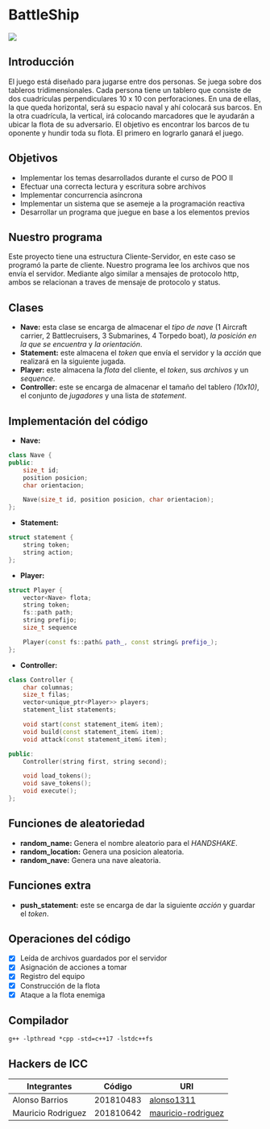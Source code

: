 # BattleShip 

![](https://i.ytimg.com/vi/8rGoks7I7NU/maxresdefault.jpg)

## Introducción 
El juego está diseñado para jugarse entre dos personas. Se juega sobre dos tableros tridimensionales. Cada persona tiene un tablero que consiste de dos cuadrículas perpendiculares 10 x 10 con perforaciones. En una de ellas, la que queda horizontal, será su espacio naval y ahí colocará sus barcos. En la otra cuadrícula, la vertical, irá colocando marcadores que le ayudarán a ubicar la flota de su adversario. El objetivo es encontrar los barcos de tu oponente y hundir toda su flota. El primero en lograrlo ganará el juego.

## Objetivos
- Implementar los temas desarrollados durante el curso de POO II
- Efectuar una correcta lectura y escritura sobre archivos
- Implementar concurrencia asíncrona
- Implementar un sistema que se asemeje a la programación reactiva
- Desarrollar un programa que juegue en base a los elementos previos

## Nuestro programa
Este proyecto tiene una estructura Cliente-Servidor, en este caso se programó la parte de cliente.
Nuestro programa lee los archivos que nos envía el servidor. Mediante algo similar a mensajes de protocolo http, ambos se relacionan a traves de mensaje de protocolo y status.

## Clases
- **Nave:** esta clase se encarga de almacenar el *tipo de nave* (1 Aircraft carrier, 2 Battlecruisers, 3 Submarines, 4 Torpedo boat), *la posición en la que se encuentra* y *la orientación*.
- **Statement:** este almacena el *token* que envía el servidor y la *acción* que realizará en la siguiente jugada.
- **Player:** este almacena la *flota* del cliente, el *token*, sus *archivos* y un *sequence*.
- **Controller:** este se encarga de almacenar el tamaño del tablero *(10x10)*, el conjunto de *jugadores* y una lista de *statement*.

## Implementación del código
- **Nave:**

```c++
class Nave {
public:
    size_t id;
    position posicion; 
    char orientacion;

    Nave(size_t id, position posicion, char orientacion);
};
```
- **Statement:**

```c++
struct statement {
    string token;
    string action;
};
```
- **Player:**

```c++
struct Player {
    vector<Nave> flota;
    string token;
    fs::path path;
    string prefijo;
    size_t sequence

    Player(const fs::path& path_, const string& prefijo_);
};
```

- **Controller:**
```c++
class Controller {
    char columnas;
    size_t filas;
    vector<unique_ptr<Player>> players;
    statement_list statements;

    void start(const statement_item& item);
    void build(const statement_item& item);
    void attack(const statement_item& item);

public:
    Controller(string first, string second);

    void load_tokens();
    void save_tokens();
    void execute();
};
```

## Funciones de aleatoriedad
- **random_name:** Genera el nombre aleatorio para el *HANDSHAKE*.
- **random_location:** Genera una posicion aleatoria.
- **random_nave:** Genera una nave aleatoria.

## Funciones extra
- **push_statement:** este se encarga de dar la siguiente *acción* y guardar el *token*.

## Operaciones del código
- [x] Leída de archivos guardados por el servidor
- [x] Asignación de acciones a tomar
- [x] Registro del equipo
- [x] Construcción de la flota
- [x] Ataque a la flota enemiga

## Compilador
```
g++ -lpthread *cpp -std=c++17 -lstdc++fs
```

## Hackers de ICC

|Integrantes|Código|URI|
|-----------|------|---|
|Alonso Barrios|201810483|[alonso1311](https://github.com/alonso1311)
|Mauricio Rodriguez|201810642|[mauricio-rodriguez](https://github.com/mauricio-rodriguez)

